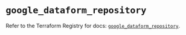 # `google_dataform_repository`

Refer to the Terraform Registry for docs: [`google_dataform_repository`](https://registry.terraform.io/providers/hashicorp/google-beta/6.25.0/docs/resources/google_dataform_repository).
